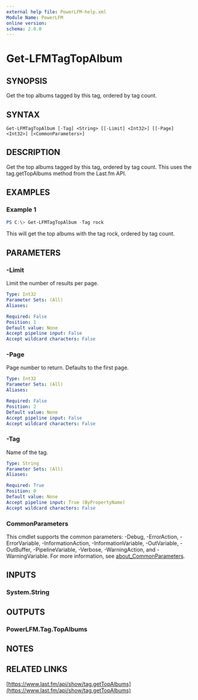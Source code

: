 ```yaml
---
external help file: PowerLFM-help.xml
Module Name: PowerLFM
online version:
schema: 2.0.0
---
```


# Get-LFMTagTopAlbum

## SYNOPSIS
Get the top albums tagged by this tag, ordered by tag count.

## SYNTAX

```
Get-LFMTagTopAlbum [-Tag] <String> [[-Limit] <Int32>] [[-Page] <Int32>] [<CommonParameters>]
```

## DESCRIPTION
Get the top albums tagged by this tag, ordered by tag count. This uses the tag.getTopAlbums method from the Last.fm API.

## EXAMPLES

### Example 1
```powershell
PS C:\> Get-LFMTagTopAlbum -Tag rock
```

This will get the top albums with the tag rock, ordered by tag count.

## PARAMETERS

### -Limit
Limit the number of results per page.

```yaml
Type: Int32
Parameter Sets: (All)
Aliases:

Required: False
Position: 1
Default value: None
Accept pipeline input: False
Accept wildcard characters: False
```

### -Page
Page number to return. Defaults to the first page.

```yaml
Type: Int32
Parameter Sets: (All)
Aliases:

Required: False
Position: 2
Default value: None
Accept pipeline input: False
Accept wildcard characters: False
```

### -Tag
Name of the tag.

```yaml
Type: String
Parameter Sets: (All)
Aliases:

Required: True
Position: 0
Default value: None
Accept pipeline input: True (ByPropertyName)
Accept wildcard characters: False
```

### CommonParameters
This cmdlet supports the common parameters: -Debug, -ErrorAction, -ErrorVariable, -InformationAction, -InformationVariable, -OutVariable, -OutBuffer, -PipelineVariable, -Verbose, -WarningAction, and -WarningVariable. For more information, see [about_CommonParameters](http://go.microsoft.com/fwlink/?LinkID=113216).

## INPUTS

### System.String

## OUTPUTS

### PowerLFM.Tag.TopAlbums

## NOTES

## RELATED LINKS

[https://www.last.fm/api/show/tag.getTopAlbums](https://www.last.fm/api/show/tag.getTopAlbums)

